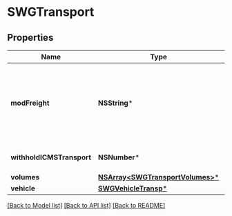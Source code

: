 # SWGTransport

## Properties
Name | Type | Description | Notes
------------ | ------------- | ------------- | -------------
**modFreight** | **NSString*** | Freight model  - 0 - CIF,  - 1 - FOB,  - 2 - Thrid party, - 9 - Free shipping when 9 - Free shipping, the fields below will be ignored if present - &#39;transporter&#39; - &#39;withholdICMSTransport&#39; - &#39;volumes&#39; - &#39;vehicle&#39;  | 
**withholdICMSTransport** | **NSNumber*** | Forces witholding of ICMS on transport amount (freight) | [optional] 
**volumes** | [**NSArray&lt;SWGTransportVolumes&gt;***](SWGTransportVolumes.md) | Packages | [optional] 
**vehicle** | [**SWGVehicleTransp***](SWGVehicleTransp.md) |  | [optional] 

[[Back to Model list]](../README.md#documentation-for-models) [[Back to API list]](../README.md#documentation-for-api-endpoints) [[Back to README]](../README.md)


